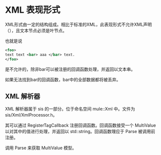 # XML 表现形式

XML形式由一定的结构组成。相比于标准的XML，此表现形式不允许XML声明（<? ?>），且文本节点必须是叶节点。

也就是说
```xml
<foo>
text text <bar> aaa </bar> text.
</foo>
```
是不允许的，除非bar可以被注册的回调函数处理，并返回以文本串。

如果无法找到bar的回调函数，bar中的全部数据都将被丢弃。

## XML 解析器
XML 解析器属于 sis 的一部分。位于命名空间 mule::Xml 中。文件为 sis/Xml/XmlProcessor.h。

其可以通过 RegisterTagCallback 注册回调函数。回调函数接受一个 MultiValue 以对其中的值进行处理，并返回以 std::string。回调函数理应于 Parse 被调用前注册。

调用 Parse 来获取 MultiValue 模型。
